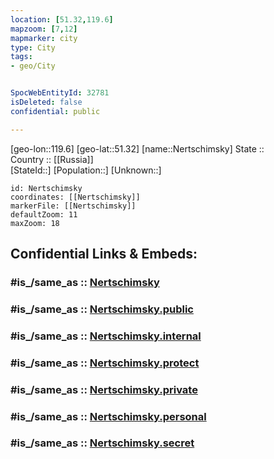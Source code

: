 ```yaml
---
location: [51.32,119.6] 
mapzoom: [7,12] 
mapmarker: city 
type: City
tags:
- geo/City


SpocWebEntityId: 32781
isDeleted: false
confidential: public

---
```

[geo-lon::119.6] 
[geo-lat::51.32] 
[name::Nertschimsky] 
State ::  
Country :: [[Russia]]  
[StateId::] 
[Population::] 
[Unknown::] 


```leaflet
id: Nertschimsky
coordinates: [[Nertschimsky]] 
markerFile: [[Nertschimsky]] 
defaultZoom: 11 
maxZoom: 18
```


## Confidential Links & Embeds: 

### #is_/same_as :: [Nertschimsky](/_Standards/Earth/Continent/Asia/Asia~North/Asia~NorthEast/Chita~Oblast/City/Nertschimsky.md) 

### #is_/same_as :: [Nertschimsky.public](/_public/Earth/Continent/Asia/Asia~North/Asia~NorthEast/Chita~Oblast/City/Nertschimsky.public.md) 

### #is_/same_as :: [Nertschimsky.internal](/_internal/Earth/Continent/Asia/Asia~North/Asia~NorthEast/Chita~Oblast/City/Nertschimsky.internal.md) 

### #is_/same_as :: [Nertschimsky.protect](/_protect/Earth/Continent/Asia/Asia~North/Asia~NorthEast/Chita~Oblast/City/Nertschimsky.protect.md) 

### #is_/same_as :: [Nertschimsky.private](/_private/Earth/Continent/Asia/Asia~North/Asia~NorthEast/Chita~Oblast/City/Nertschimsky.private.md) 

### #is_/same_as :: [Nertschimsky.personal](/_personal/Earth/Continent/Asia/Asia~North/Asia~NorthEast/Chita~Oblast/City/Nertschimsky.personal.md) 

### #is_/same_as :: [Nertschimsky.secret](/_secret/Earth/Continent/Asia/Asia~North/Asia~NorthEast/Chita~Oblast/City/Nertschimsky.secret.md)

